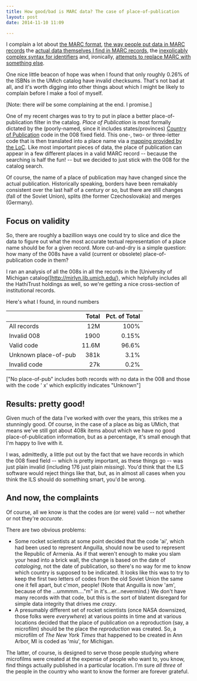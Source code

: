```yaml
---
title: How good/bad is MARC data? The case of place-of-publication
layout: post
date: 2014-11-10 11:09

---
```


I complain a lot about [the MARC format](/2010/04/data-structures-and-serializations/),
[the way people put data in MARC records](/2011/04/why-programmers-hate-free-text-in-marc-records/)
the [actual data themselves I find in MARC records](/2011/04/isbn-parenthetical-notes-bad-marc-data-1/),
the [inexplicably complex syntax for identifiers](/yet-another-lc-callnumber-parser/) and, ironically, 
[attempts to replace MARC with something else](/2010/04/why-rda-is-doomed-to-failure/).

One nice little beacon of hope was when I found that only roughly 0.26% of the ISBNs in the UMich catalog 
have invalid checksums. That's not bad at all, and it's worth digging into other things about which
I might be likely to complain before I make a fool of myself.

[Note: there *will* be some complaining at the end. I promise.]

One of my recent charges was to try to put in place a better place-of-publication filter in the catalog.
*Place of Publication* is most formally dictated by the (poorly-named, since it includes states/provinces) [Country of Publication](http://www.oclc.org/bibformats/en/fixedfield/ctry.html)
code in the 008 fixed field. This one-, two- or three-letter code that is then translated into a place name 
via a [mapping provided by the LoC](http://www.loc.gov/standards/codelists/countries.xml). Like most important pieces of data,
the place of publication can appear in a few different places in a valid MARC record -- because the searching is half the fun! --
but we decided to just stick with the
008 for the catalog search.

Of course, the name of a place of publication may have changed since the actual publication. 
Historically speaking, borders have been remakably consistent over the last half of a century
or so, but there are still changes (fall of the Soviet Union), splits (the former Czechoslovakia)
and merges (Germany). 

## Focus on validity

So, there are roughly a bazillion ways one could try to slice and dice the data to figure out what the most
accurate textual representation of a place name should be for a given record. More cut-and-dry is a simple question: 
how many of the 008s have a valid (current or obsolete) place-of-publication code in them?

I ran an analysis of all the 008s in all the records in the [University of Michigan catalog(]http://mirlyn.lib.umich.edu/),
which helpfully includes all the HathiTrust holdings as well, so we're getting a nice cross-section of institutional records.

Here's what I found, in round numbers

|           | Total      | Pct. of Total |
|:----------|-----------:|--------------:|
| All records | 12M | 100% |
| Invalid 008 | 1900 | 0.15% |
| Valid code | 11.6M | 96.6% |
| Unknown place-of-pub | 381k | 3.1% |
| Invalid code | 27k | 0.2% |

["No place-of-pub" includes both records with no data in the 008 and those with the code '  x' which explicitly indicates "Unknown"]


## Results: pretty good!

Given much of the data I've worked with over the years, this strikes me a stunningly good. Of course, in the case of a place as 
big as UMich, that means we've still got about 408k items about which we have no good place-of-publication information, but 
as a percentage, it's small enough that I'm happy to live with it. 

I was, admittedly, a little put out by the fact that we have records in which the 008 fixed field -- which is pretty important, as these things go -- was 
just plain invalid (including 176 just plain *missing*). You'd think that the ILS software would reject things like that, but,
as in almost all cases when you think the ILS should do something smart, you'd be wrong.

## And now, the complaints

Of course, all we know is that the codes are (or were) valid -- not whether or not they're *accurate*. 

There are two obvious problems:

* Some rocket scientists at some point decided that the code 'ai', which had been used to represent Anguilla, should now be
used to represent the Republic of Armenia. As if that weren't enough to make you slam your head into a brick wall,
the change is based on the date of *cataloging*, not the date of publication, so there's no way for me to know which
country is supposed to be indicated. It looks like this was to try to keep the first two letters of codes from the old Soviet Union
the same one it fell apart, but c'*mon*, people! (Note that Anguilla is now 'am', because of the ...ummmm...."m" in it's...er...nevermind.) We don't have
many records with that code, but this is the sort of blatent disregard for simple data integrity that drives me *crazy*. 
* A presumably different set of rocket scientists (once NASA downsized, those folks were *everywhere*) at various points in time and 
at various locations decided that the place of publication on a reproduction (say, a microfilm) should be the place the *reproduction*
was created. So, a microfilm of *The New York Times* that happened to be created in Ann Arbor, MI is coded as 'miu', for Michigan. 

The latter, of course, is designed to serve those people studying where microfilms were created at the expense of people who
want to, you know, find things actually published in a particular location. I'm sure *all three* of the people in the country who want to know the
former are forever grateful. 




